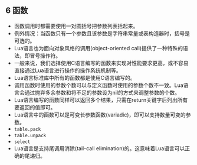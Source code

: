 ## 6 函数
- 函数调用时都需要使用一对圆括号把参数列表括起来。
- 例外情况：当函数只有一个参数且该参数是字符串常量或表构造器时，括号是可选的。
- Lua语言也为面向对象风格的调用(object-oriented call)提供了一种特殊的语法，即冒号操作符。
- 一般来说，我们选择使用C语言编写的函数来实现对性能要求更高，或不容易直接通过Lua语言进行操作的操作系统机制等。
- Lua语言标准库中所有的函数都是使用C语言编写的。
- 调用函数时使用的参数个数可以与定义函数时使用的参数个数不一致。Lua语言会通过抛弃多余参数和将不足的参数设为nil的方式来调整参数的个数。
- Lua语言编写的函数同样可以返回多个结果，只需在return关键字后列出所有要返回的值即可。
- Lua语言中的函数可以是可变长参数函数(variadic)，即可以支持数量可变的参数。
- `table.pack`
- `table.unpack`
- `select`
- Lua语言是支持尾调用消除(tail-call elimination)的。这意味着Lua语言可以正确的尾递归。